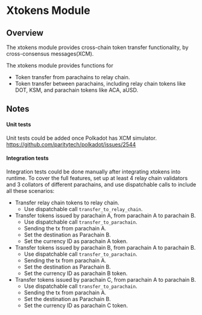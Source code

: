 # Xtokens Module

## Overview

The xtokens module provides cross-chain token transfer functionality, by cross-consensus
messages(XCM).

The xtokens module provides functions for
- Token transfer from parachains to relay chain.
- Token transfer between parachains, including relay chain tokens like DOT,
  KSM, and parachain tokens like ACA, aUSD.

## Notes

#### Unit tests

Unit tests could be added once Polkadot has XCM simulator. https://github.com/paritytech/polkadot/issues/2544

#### Integration tests

Integration tests could be done manually after integrating xtokens into runtime. To cover the full features, set up at least 4 relay chain validators and 3 collators of different parachains, and use dispatchable calls to include all these scenarios:

- Transfer relay chain tokens to relay chain.
  - Use dispatchable call `transfer_to_relay_chain`.
- Transfer tokens issued by parachain A, from parachain A to parachain B.
  - Use dispatchable call `transfer_to_parachain`.
  - Sending the tx from parachain A.
  - Set the destination as Parachain B.
  - Set the currency ID as parachain A token.
- Transfer tokens issued by parachain B, from parachain A to parachain B.
  - Use dispatchable call `transfer_to_parachain`.
  - Sending the tx from parachain A.
  - Set the destination as Parachain B.
  - Set the currency ID as parachain B token.
- Transfer tokens issued by parachain C, from parachain A to parachain B.
  - Use dispatchable call `transfer_to_parachain`.
  - Sending the tx from parachain A.
  - Set the destination as Parachain B.
  - Set the currency ID as parachain C token.
